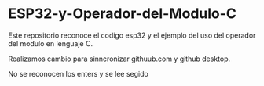 # ESP32-y-Operador-del-Modulo-C
Este repositorio reconoce el codigo esp32 y el ejemplo del uso del operador del modulo en lenguaje C.


Realizamos cambio para sinncronizar githuub.com y github desktop.

No se reconocen los enters y se lee segido
